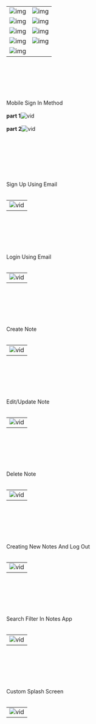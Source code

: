 <table>
  <tr>
    <td>
      <img src="https://github.com/suraj-khot-19/img/blob/main/notes1.jpg" alt="img">
    </td>
    <td>
      <img src="https://github.com/suraj-khot-19/img/blob/main/notes2.jpg" alt="img">
    </td>
  </tr>
  <tr>
    <td>
      <img src="https://github.com/suraj-khot-19/img/blob/main/notes3.jpg" alt="img">
    </td>
    <td>
      <img src="https://github.com/suraj-khot-19/img/blob/main/notes4.jpg" alt="img">
    </td>
  </tr>

  <tr>
    <td>
      <img src="https://github.com/suraj-khot-19/img/blob/main/notes5.jpg" alt="img">
    </td>
    <td>
      <img src="https://github.com/suraj-khot-19/img/blob/main/notes6.jpg" alt="img">
    </td>
  </tr>
  <tr>
    <td>
      <img src="https://github.com/suraj-khot-19/img/blob/main/notes7.jpg" alt="img">
    </td>
    <td>
      <img src="https://github.com/suraj-khot-19/img/blob/main/notes8.jpg" alt="img">
    </td>
  </tr>
  <tr>
    <td>
      <img src="https://github.com/suraj-khot-19/img/blob/main/notes9.jpg" alt="img">
    </td>
  </tr>
</table>
<br><br>

<br><br>
<table>
  <tr>Mobile Sign In Method</tr>
  <br><br>
  <tr><b>part 1</b><img src="https://github.com/suraj-khot-19/img/blob/main/xnotes2_1.gif" alt="vid"></tr>
  <br><br>
  <tr><b>part 2</b> <img src="https://github.com/suraj-khot-19/img/blob/main/xnotes2_2.gif" alt="vid"></tr>
</table>
<br><br>

<br><br>
<table>
  <tr>Sign Up Using Email</tr>
  <br><br>
  <td><img src="https://github.com/suraj-khot-19/img/blob/main/xnotes8.gif" alt="vid"></td>
</table>
<br><br>

<br><br>
<table>
  <tr>Login Using Email</tr>
  <br><br>
  <td><img src="https://github.com/suraj-khot-19/img/blob/main/xnotes7.gif" alt="vid"></td>
</table>
<br><br>

<br><br>
<table>
  <tr>Create Note</tr>
  <br><br>
  <td><img src="https://github.com/suraj-khot-19/img/blob/main/xnotes6.gif" alt="vid"></td>
</table>

<br><br>

<br><br>
<table>
  <tr>Edit/Update Note</tr>
  <br><br>
  <td><img src="https://github.com/suraj-khot-19/img/blob/main/xnotes5.gif" alt="vid"></td>
</table>
<br><br>

<br><br>
<table>
  <tr>Delete Note</tr>
  <br><br>
  <td><img src="https://github.com/suraj-khot-19/img/blob/main/xnotes4.gif" alt="vid"></td>
</table>
<br><br>

<br><br>
<table>
  <tr>Creating New Notes And Log Out</tr>
  <br><br>
  <td><img src="https://github.com/suraj-khot-19/img/blob/main/xnotes3.gif" alt="vid"></td>
</table>
<br><br>

<br><br>
<table>
  <tr>Search Filter In Notes App</tr>
  <br><br>
  <td><img src="https://github.com/suraj-khot-19/img/blob/main/xnotes1.gif" alt="vid"></td>
</table>
<br><br>

<br><br>
<table>
  <tr>Custom Splash Screen</tr>
  <br><br>
  <td><img src="https://github.com/suraj-khot-19/img/blob/main/xnotes9.gif" alt="vid"></td>
</table>
<br><br>

<br><br>
